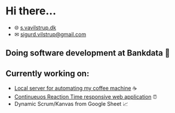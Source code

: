 # Hi there...
- 🌐 [s.vavilstrup.dk](https://s.vavilstrup.dk/)
- ✉ sigurd.vilstrup@gmail.com

## Doing software development at Bankdata 🏦

## Currently working on:
* [Local server for automating my coffee machine](https://github.com/SigurdVilstrup/Smart-Coffee) ☕
* [Continueuos Reaction Time responsive web application](https://github.com/SigurdVilstrup/CRTrwa) ⏰
* Dynamic Scrum/Kanvas from Google Sheet 📈
